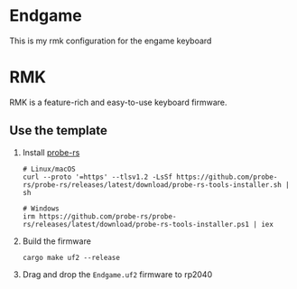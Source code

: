 # Endgame

This is my rmk configuration for the engame keyboard

# RMK

RMK is a feature-rich and easy-to-use keyboard firmware.

## Use the template

1. Install [probe-rs](https://github.com/probe-rs/probe-rs)

   ```shell
   # Linux/macOS
   curl --proto '=https' --tlsv1.2 -LsSf https://github.com/probe-rs/probe-rs/releases/latest/download/probe-rs-tools-installer.sh | sh

   # Windows
   irm https://github.com/probe-rs/probe-rs/releases/latest/download/probe-rs-tools-installer.ps1 | iex
   ```

2. Build the firmware

   ```shell
   cargo make uf2 --release
   ```

3. Drag and drop the `Endgame.uf2` firmware to rp2040
